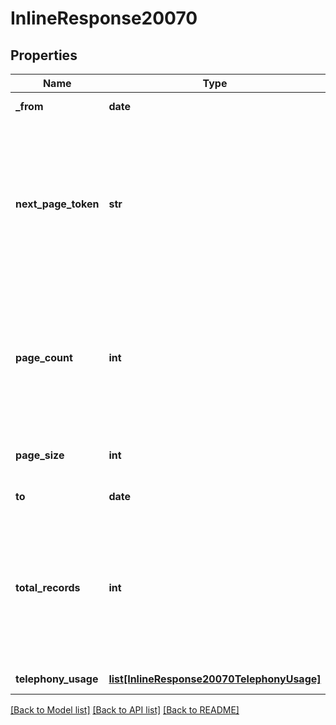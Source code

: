 # InlineResponse20070

## Properties
Name | Type | Description | Notes
------------ | ------------- | ------------- | -------------
**_from** | **date** | Start date for this report. | [optional] 
**next_page_token** | **str** | The next page token is used to paginate through large result sets. A next page token will be returned whenever the set of available results exceeds the current page size. The expiration period for this token is 15 minutes. | [optional] 
**page_count** | **int** | The number of pages returned for the request made. This field does **not** return if the &#x60;query_date_type&#x60; parameter is the &#x60;meeting_start_time&#x60; or &#x60;meeting_end_time&#x60; value. | [optional] 
**page_size** | **int** | The number of records returned with a single API call. | [optional] 
**to** | **date** | End date for this report. | [optional] 
**total_records** | **int** | The total number of all the records available across pages. This field does **not** return if the &#x60;query_date_type&#x60; parameter is the &#x60;meeting_start_time&#x60; or &#x60;meeting_end_time&#x60; value. | [optional] 
**telephony_usage** | [**list[InlineResponse20070TelephonyUsage]**](InlineResponse20070TelephonyUsage.md) | Array of telephony objects. | [optional] 

[[Back to Model list]](../README.md#documentation-for-models) [[Back to API list]](../README.md#documentation-for-api-endpoints) [[Back to README]](../README.md)

